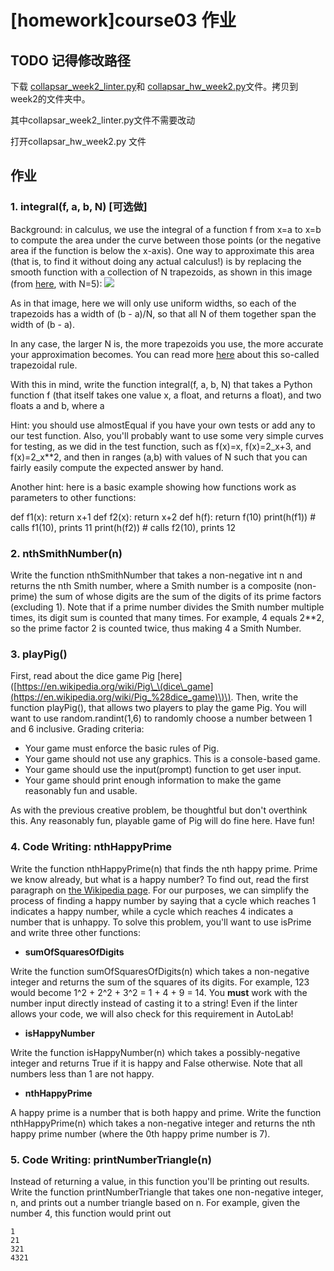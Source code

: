 # \[homework\]course03 作业

## TODO 记得修改路径

下载 [collapsar\_week2\_linter.py](http://ossp.pengjunjie.com/collapsar_week2_linter.py)和 [collapsar\_hw\_week2.py](http://ossp.pengjunjie.com/collapsar_hw_week2.py)文件。拷贝到week2的文件夹中。

其中collapsar\_week2\_linter.py文件不需要改动

打开collapsar\_hw\_week2.py 文件

## 作业

### **1. integral\(f, a, b, N\) \[可选做\]**

Background: in calculus, we use the integral of a function f from x=a to x=b to compute the area under the curve between those points \(or the negative area if the function is below the x-axis\). One way to approximate this area \(that is, to find it without doing any actual calculus!\) is by replacing the smooth function with a collection of N trapezoids, as shown in this image \(from [here](http://calculus.seas.upenn.edu/), with N=5\): ![](http://ossp.pengjunjie.com/mweb/TrapezoidRule.png)

As in that image, here we will only use uniform widths, so each of the trapezoids has a width of \(b - a\)/N, so that all N of them together span the width of \(b - a\).

In any case, the larger N is, the more trapezoids you use, the more accurate your approximation becomes. You can read more [here](https://en.wikipedia.org/wiki/Trapezoidal_rule) about this so-called trapezoidal rule.

With this in mind, write the function integral\(f, a, b, N\) that takes a Python function f \(that itself takes one value x, a float, and returns a float\), and two floats a and b, where a

Hint: you should use almostEqual if you have your own tests or add any to our test function. Also, you'll probably want to use some very simple curves for testing, as we did in the test function, such as f\(x\)=x, f\(x\)=2_x+3, and f\(x\)=2_x\*\*2, and then in ranges \(a,b\) with values of N such that you can fairly easily compute the expected answer by hand.

Another hint: here is a basic example showing how functions work as parameters to other functions:

def f1\(x\): return x+1 def f2\(x\): return x+2 def h\(f\): return f\(10\) print\(h\(f1\)\) \# calls f1\(10\), prints 11 print\(h\(f2\)\) \# calls f2\(10\), prints 12

### **2. nthSmithNumber\(n\)**

Write the function nthSmithNumber that takes a non-negative int n and returns the nth Smith number, where a Smith number is a composite \(non-prime\) the sum of whose digits are the sum of the digits of its prime factors \(excluding 1\). Note that if a prime number divides the Smith number multiple times, its digit sum is counted that many times. For example, 4 equals 2\*\*2, so the prime factor 2 is counted twice, thus making 4 a Smith Number.

### **3. playPig\(\)**

First, read about the dice game Pig \[here\]\([https://en.wikipedia.org/wiki/Pig\_\(dice\_game](https://en.wikipedia.org/wiki/Pig_%28dice_game)\)\). Then, write the function playPig\(\), that allows two players to play the game Pig. You will want to use random.randint\(1,6\) to randomly choose a number between 1 and 6 inclusive. Grading criteria:

* Your game must enforce the basic rules of Pig.
* Your game should not use any graphics. This is a console-based game.
* Your game should use the input\(prompt\) function to get user input.
* Your game should print enough information to make the game reasonably fun and usable.

As with the previous creative problem, be thoughtful but don't overthink this. Any reasonably fun, playable game of Pig will do fine here. Have fun!

### **4. Code Writing: nthHappyPrime**

Write the function nthHappyPrime\(n\) that finds the nth happy prime. Prime we know already, but what is a happy number? To find out, read the first paragraph on [the Wikipedia page](https://en.wikipedia.org/wiki/Happy_number). For our purposes, we can simplify the process of finding a happy number by saying that a cycle which reaches 1 indicates a happy number, while a cycle which reaches 4 indicates a number that is unhappy. To solve this problem, you'll want to use isPrime and write three other functions:

* **sumOfSquaresOfDigits**

Write the function sumOfSquaresOfDigits\(n\) which takes a non-negative integer and returns the sum of the squares of its digits. For example, 123 would become 1^2 + 2^2 + 3^2 = 1 + 4 + 9 = 14. You **must** work with the number input directly instead of casting it to a string! Even if the linter allows your code, we will also check for this requirement in AutoLab!

* **isHappyNumber**

Write the function isHappyNumber\(n\) which takes a possibly-negative integer and returns True if it is happy and False otherwise. Note that all numbers less than 1 are not happy.

* **nthHappyPrime**

A happy prime is a number that is both happy and prime. Write the function nthHappyPrime\(n\) which takes a non-negative integer and returns the nth happy prime number \(where the 0th happy prime number is 7\).

### **5. Code Writing: printNumberTriangle\(n\)**

Instead of returning a value, in this function you'll be printing out results. Write the function printNumberTriangle that takes one non-negative integer, n, and prints out a number triangle based on n. For example, given the number 4, this function would print out

```text
1
21
321
4321
```

